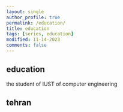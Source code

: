 ```yaml
---
layout: single
author_profile: true
permalink: /education/
title: education
tags: [series, education]
modified: 11-14-2023
comments: false
---
```



## education
the student of IUST of computer engineering

## tehran
